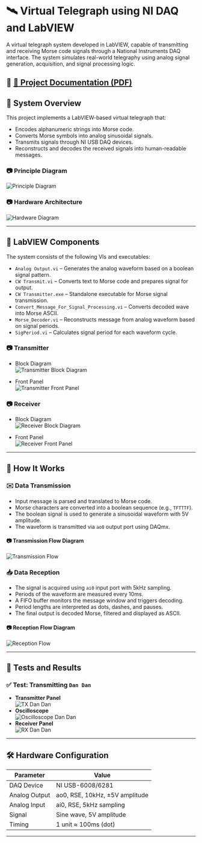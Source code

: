 # 🛰️ Virtual Telegraph using NI DAQ and LabVIEW

A virtual telegraph system developed in LabVIEW, capable of transmitting and receiving Morse code signals through a National Instruments DAQ interface. The system simulates real-world telegraphy using analog signal generation, acquisition, and signal processing logic.

📄 [📘 Project Documentation (PDF)](https://github.com/CodreanuDan/VirtualTelegraph_LabviewDAQmx/blob/main/DOCS/Documents/CodreanuDan_TelegrafVirtual.pdf)
---

## 📡 System Overview

This project implements a LabVIEW-based virtual telegraph that:
- Encodes alphanumeric strings into Morse code.
- Converts Morse symbols into analog sinusoidal signals.
- Transmits signals through NI USB DAQ devices.
- Reconstructs and decodes the received signals into human-readable messages.

### 📷 Principle Diagram  
![Principle Diagram](https://github.com/user-attachments/assets/7ecbd836-00a5-4c16-8eed-97f4ad86423b)

### 📷 Hardware Architecture  
![Hardware Diagram](https://github.com/user-attachments/assets/0447d356-9bd4-4d4c-9eaf-1cc538a33178)


---

## 🧠 LabVIEW Components

The system consists of the following VIs and executables:

- `Analog Output.vi` – Generates the analog waveform based on a boolean signal pattern.
- `CW Transmit.vi` – Converts text to Morse code and prepares signal for output.
- `CW Transmitter.exe` – Standalone executable for Morse signal transmission.
- `Convert_Message_For_Signal_Processing.vi` – Converts decoded wave into Morse ASCII.
- `Morse_Decoder.vi` – Reconstructs message from analog waveform based on signal periods.
- `SigPeriod.vi` – Calculates signal period for each waveform cycle.

### 📷 Transmitter
- Block Diagram  
  ![Transmitter Block Diagram](https://github.com/user-attachments/assets/c17dec58-aed5-4797-ac55-49ec474878e7)


- Front Panel  
  ![Transmitter Front Panel](https://github.com/user-attachments/assets/ed4133cb-5612-48f2-96a5-42e27b446261)


### 📷 Receiver
- Block Diagram  
  ![Receiver Block Diagram](https://github.com/user-attachments/assets/11f32a29-e686-4b47-9d4f-15e30ee38b3a)

- Front Panel  
  ![Receiver Front Panel](https://github.com/user-attachments/assets/a4c1aa7a-dfeb-4e56-b62d-1012b339f1ef)


---

## 🧩 How It Works

### ✉️ Data Transmission
- Input message is parsed and translated to Morse code.
- Morse characters are converted into a boolean sequence (e.g., `TFTTTF`).
- The boolean signal is used to generate a sinusoidal waveform with 5V amplitude.
- The waveform is transmitted via `ao0` output port using DAQmx.

#### 📷 Transmission Flow Diagram  
![Transmission Flow](https://github.com/user-attachments/assets/934b2c0c-9a00-464f-87c7-013eae8def91)

### 📥 Data Reception
- The signal is acquired using `ai0` input port with 5kHz sampling.
- Periods of the waveform are measured every 10ms.
- A FIFO buffer monitors the message window and triggers decoding.
- Period lengths are interpreted as dots, dashes, and pauses.
- The final output is decoded Morse, filtered and displayed as ASCII.

#### 📷 Reception Flow Diagram  
![Reception Flow](https://github.com/user-attachments/assets/298a1563-cb1d-482a-aaba-f05c23033010)

---

## 🧪 Tests and Results

### ✅ Test: Transmitting `Dan Dan`
- **Transmitter Panel**  
  ![TX Dan Dan](https://github.com/user-attachments/assets/5aef6541-cb89-4817-a8b2-7fa8d59ebc11)
- **Oscilloscope**  
  ![Oscilloscope Dan Dan](https://github.com/user-attachments/assets/090026bf-2991-4b6a-a982-bfe5759019f1)
- **Receiver Panel**  
  ![RX Dan Dan](https://github.com/user-attachments/assets/c976f374-4c32-42e0-8e4a-85ad5678cf0f)

---

## 🛠️ Hardware Configuration

| Parameter       | Value                             |
|----------------|-----------------------------------|
| DAQ Device      | NI USB-6008/6281                  |
| Analog Output   | ao0, RSE, 10kHz, ±5V amplitude     |
| Analog Input    | ai0, RSE, 5kHz sampling            |
| Signal          | Sine wave, 5V amplitude            |
| Timing          | 1 unit ≈ 100ms (dot)               |

---


